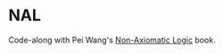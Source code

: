 # NAL

Code-along with Pei Wang's [Non-Axiomatic Logic](https://books.apple.com/us/book/non-axiomatic-logic-a-model-of-intelligent-reasoning/id666735302) book.
